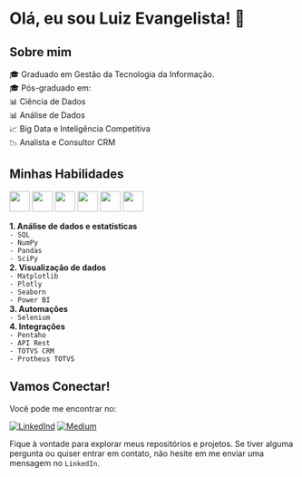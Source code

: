 # **Olá, eu sou Luiz Evangelista!** 👋  
## **Sobre mim**
:mortar_board: Graduado em Gestão da Tecnologia da Informação.  
:mortar_board: Pós-graduado em:  
      :bar_chart: Ciência de Dados  
      :bar_chart: Análise de Dados  
      :chart_with_upwards_trend: Big Data e Inteligência Competitiva  
:chart_with_downwards_trend: Analista e Consultor CRM

## Minhas Habilidades    

<img src="https://cdn.jsdelivr.net/gh/devicons/devicon/icons/python/python-original-wordmark.svg" width="36" />  <img src="https://cdn.jsdelivr.net/gh/devicons/devicon/icons/pandas/pandas-original.svg"  width="36"/>  <img src="https://cdn.jsdelivr.net/gh/devicons/devicon/icons/numpy/numpy-original.svg" width="36"/>  <img src="https://cdn.jsdelivr.net/gh/devicons/devicon/icons/selenium/selenium-original.svg" width="36"/>  <img src="https://cdn.jsdelivr.net/gh/devicons/devicon/icons/tensorflow/tensorflow-original-wordmark.svg" width="36"/>  <img src="https://cdn.jsdelivr.net/gh/devicons/devicon/icons/pytorch/pytorch-plain-wordmark.svg" width="36"/>

**1. Análise de dados e estatísticas**  
    `- SQL`  
    `- NumPy`  
    `- Pandas`  
    `- SciPy`      
**2. Visualização de dados**  
    `- Matplotlib`  
    `- Plotly`  
    `- Seaborn`    
    `- Power BI`  
**3. Automações**    
    `- Selenium`  
**4. Integrações**  
    `- Pentaho`  
    `- API Rest`    
    `- TOTVS CRM`   
    `- Protheus TOTVS` 

## Vamos Conectar!

Você pode me encontrar no:  

<a href="https://www.linkedin.com/in/luiz-evans">![LinkedInd](https://img.shields.io/badge/LinkedIn-0077B5?style=for-the-badge&logo=linkedin&logoColor=white)</a>  <a href="https://medium.com/@luiz.paulo.evangelista">![Medium](https://img.shields.io/badge/Medium-12100E?style=for-the-badge&logo=medium&logoColor=white)</a>

Fique à vontade para explorar meus repositórios e projetos. Se tiver alguma pergunta ou quiser entrar em contato, não hesite em me enviar uma mensagem no `LinkedIn`.
